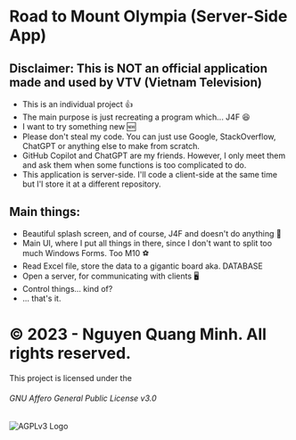# Road to Mount Olympia (Server-Side App)

## Disclaimer: This is NOT an official application made and used by VTV (Vietnam Television)

* This is an individual project 👍
* The main purpose is just recreating a program which... J4F 😆
* I want to try something new 🆕
* Please don't steal my code. You can just use Google, StackOverflow, ChatGPT or anything else to make from scratch.
* GitHub Copilot and ChatGPT are my friends. However, I only meet them and ask them when some functions is too complicated to do.
* This application is server-side. I'll code a client-side at the same time but I'l store it at a different repository.

## Main things:
* Beautiful splash screen, and of course, J4F and doesn't do anything 🤡
* Main UI, where I put all things in there, since I don't want to split too much Windows Forms. Too M10 ⚽
* Read Excel file, store the data to a gigantic board aka. DATABASE
* Open a server, for communicating with clients 🖥️
* Control things... kind of?
* ... that's it.


# ©️ 2023 - Nguyen Quang Minh. All rights reserved.
This project is licensed under the
###### GNU Affero General Public License v3.0
![AGPLv3 Logo](https://www.gnu.org/graphics/agplv3-155x51.png)
